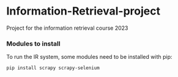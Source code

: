 # Information-Retrieval-project
Project for the information retrieval course 2023

### Modules to install
To run the IR system, some modules need to be installed with pip:

`pip install scrapy scrapy-selenium`

